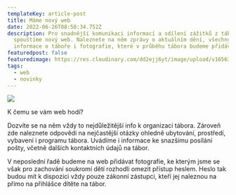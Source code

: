 ```yaml
---
templateKey: article-post
title: Máme nový web
date: 2022-06-26T08:50:34.752Z
description: Pro snadnější komunikaci informací a sdílení zážitků z tábora
  spouštíme nový web. Naleznete na něm zprávy o aktuálním dění, všechny důležité
  informace o táboře i fotografie, které v průběhu tábora budeme přidávat.
featuredpost: false
featuredimage: https://res.cloudinary.com/dd2ejj6yt/image/upload/v1656320153/Aktuality/glenn-carstens-peters-npxXWgQ33ZQ-unsplash_lh2btw.jpg
tags:
  - web
  - novinky
---
```

![](https://res.cloudinary.com/dd2ejj6yt/image/upload/v1656320153/Aktuality/glenn-carstens-peters-npxXWgQ33ZQ-unsplash_lh2btw.jpg)

K čemu se vám web hodí?

Dozvíte se na něm vždy to nejdůležitější info k organizaci tábora. Zároveň zde naleznete odpovědi na nejčastější otázky ohledně ubytování, prostředí, vybavení i programu tábora. Uvádíme i informace ke snazšímu posílání pošty, včetně dalších kontaktních údajů na tábor. 

V neposlední řadě budeme na web přidávat fotografie, ke kterým jsme se však pro zachování soukromí dětí rozhodli omezit přístup heslem. Heslo tak budou mít k dispozici vždy pouze zákonní zástupci, kteří jej naleznou na přímo na přihlášce dítěte na tábor.